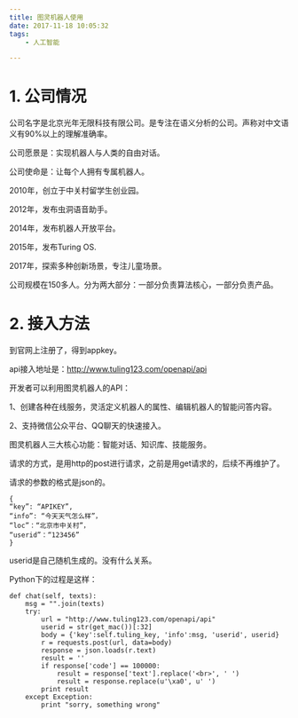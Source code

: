 ```yaml
---
title: 图灵机器人使用
date: 2017-11-18 10:05:32
tags:
	- 人工智能

---
```




# 1. 公司情况

公司名字是北京光年无限科技有限公司。是专注在语义分析的公司。声称对中文语义有90%以上的理解准确率。

公司愿景是：实现机器人与人类的自由对话。

公司使命是：让每个人拥有专属机器人。

2010年，创立于中关村留学生创业园。

2012年，发布虫洞语音助手。

2014年，发布机器人开放平台。

2015年，发布Turing OS.

2017年，探索多种创新场景，专注儿童场景。

公司规模在150多人。分为两大部分：一部分负责算法核心，一部分负责产品。



# 2. 接入方法

到官网上注册了，得到appkey。

api接入地址是：http://www.tuling123.com/openapi/api

开发者可以利用图灵机器人的API：

1、创建各种在线服务，灵活定义机器人的属性、编辑机器人的智能问答内容。

2、支持微信公众平台、QQ聊天的快速接入。

图灵机器人三大核心功能：智能对话、知识库、技能服务。

请求的方式，是用http的post进行请求，之前是用get请求的，后续不再维护了。

请求的参数的格式是json的。

```
{    
“key”: “APIKEY”,            
“info”: “今天天气怎么样”，            
“loc”：“北京市中关村”，             
“userid”：“123456”             
}
```

userid是自己随机生成的。没有什么关系。

Python下的过程是这样：

```
def chat(self, texts):
	msg = "".join(texts)
	try:
		url = "http://www.tuling123.com/openapi/api"
		userid = str(get_mac())[:32]
		body = {'key':self.tuling_key, 'info':msg, 'userid', userid}
		r = requests.post(url, data=body)
		response = json.loads(r.text)
		result = ''
		if response['code'] == 100000:
			result = response['text'].replace('<br>', ' ')
			result = response.replace(u'\xa0', u' ')
		print result
	except Exception:
		print "sorry, something wrong"
```









